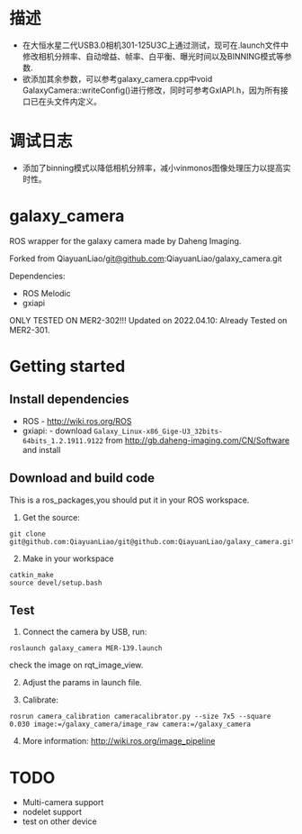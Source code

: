 # 描述

- 在大恒水星二代USB3.0相机301-125U3C上通过测试，现可在.launch文件中修改相机分辨率、自动增益、帧率、白平衡、曝光时间以及BINNING模式等参数.
- 欲添加其余参数，可以参考galaxy_camera.cpp中void GalaxyCamera::writeConfig()进行修改，同时可参考GxIAPI.h，因为所有接口已在头文件内定义。

# 调试日志
 
 - 添加了binning模式以降低相机分辨率，减小vinmonos图像处理压力以提高实时性。

# galaxy_camera
ROS wrapper for the galaxy camera made by Daheng Imaging.

Forked from QiayuanLiao/git@github.com:QiayuanLiao/galaxy_camera.git

Dependencies:
- ROS Melodic
- gxiapi

ONLY TESTED ON MER2-302!!!
Updated on 2022.04.10: Already Tested on MER2-301. 

# Getting started 
## Install dependencies
- ROS - http://wiki.ros.org/ROS
- gxiapi: - download `Galaxy_Linux-x86_Gige-U3_32bits-64bits_1.2.1911.9122` from 
http://gb.daheng-imaging.com/CN/Software and install

## Download and build code
This is a ros_packages,you should put it in your ROS workspace.
1. Get the source:
```
git clone git@github.com:QiayuanLiao/git@github.com:QiayuanLiao/galaxy_camera.git
```
2. Make in your workspace
```
catkin_make
source devel/setup.bash
```
## Test
1. Connect the camera by USB, run:
```
roslaunch galaxy_camera MER-139.launch
```
check the image on rqt_image_view.

2. Adjust the params in launch file.


3. Calibrate:
```
rosrun camera_calibration cameracalibrator.py --size 7x5 --square 0.030 image:=/galaxy_camera/image_raw camera:=/galaxy_camera
```

4. More information:
http://wiki.ros.org/image_pipeline

# TODO
- Multi-camera support
- nodelet support
- test on other device

